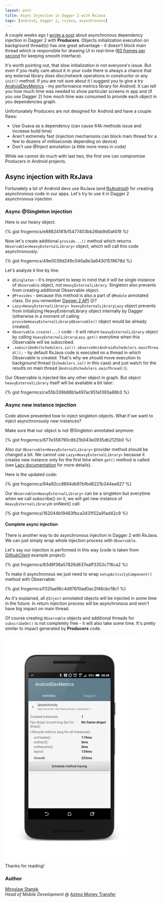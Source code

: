 ```yaml
---
layout: post
title: Async Injection in Dagger 2 with RxJava
tags: [android, dagger 2, rxjava, asynchronous]
---
```


A couple weeks ago I [wrote a post](https://medium.com/@froger_mcs/dependency-injection-with-dagger-2-producers-c424ddc60ba3) about asynchronous dependency injection in Dagger 2 with **Producers**. Objects initialization execution on background thread(s) has one great advantage - it doesn't block main thread which is responsible for drawing UI in real-time ([60 frames per second](https://www.youtube.com/watch?v=CaMTIgxCSqU) for keeping smooth interface).

It's worth pointing out, that slow initialization in not everyone's issue. But even if you really care about it in your code there is always a chance that any external library does disc/network operations in constructor or any `init()` method. If you are not sure about it I suggest you to give a try [AndroidDevMetrics](https://github.com/frogermcs/AndroidDevMetrics) -  my performance metrics library for Android. It can tell you how much time was needed to show particular screens in app and (if you use Dagger 2) how much time was consumed to provide each object in you dependencies graph.

Unfortunately Producers are not designed for Android and have a couple flaws:

- Use Guava as a dependency (can cause 64k methods issue and increase build time)
- Aren't extremely fast (injection mechanisms can block main thread for a few to dozens of milliseconds depending on device)
- Don't use @Inject annotation (a little more mess in code)

While we cannot do much with last two, the first one can compromise Producers in Android projects.

## Async injection with RxJava

Fortunately a lot of Android devs use RxJava (and [RxAndroid](https://github.com/ReactiveX/RxAndroid)) for creating asynchronous code in our apps. Let's try to use it in Dagger 2 asynchronous injection.

### Async @Singleton injection

Here is our heavy object:

{% gist frogermcs/e88824181b15477403bb26bb9d0af419 %}

Now let's create additional `provide...()` method which returns `Observable<HeavyExternalLibrary>` object, which will call this code asynchronously:

{% gist frogermcs/49e0039d249c040a8e3a64301519678d %}

Let's analyze it line by line:

- `@Singleton` - it's important to keep in mind that it will be single instance of `Observable` object, not `HeavyExternalLibrary`. Singleton also prevents from creating additional Observable object.
- `@Provides` - because this method is also a part of `@Module` annotated class. Do you remember [Dagger 2 API](http://frogermcs.github.io/dependency-injection-with-dagger-2-the-api/) 😉? 
- `Lazy<HeavyExternalLibrary> heavyExternalLibraryLazy` object prevents from initializing HeavyExternalLibrary object internally by Dagger (otherwise in a moment of calling `provideHeavyExternalLibraryObservable()` object would be already created).
- `Observable.create(...)` code - it will return `heavyExternalLibrary` object by calling `heavyExternalLibraryLazy.get()` everytime when this Observable will be subscribed.
- `.subscribeOn(Schedulers.io()).observeOn(AndroidSchedulers.mainThread());` - by default RxJava code is executed on a thread in which Observable is created. That's why we should move execution to background thread (`Schedulers.io()` in this case) and just watch for the results on main thread (`AndroidSchedulers.mainThread()`).

Our Observable is injected like any other object in graph. But object `heavyExternalLibrary` itself will be available a bit later:

{% gist frogermcs/ce55b336b86b1a497ac951a1393a88b3 %}

### Async new instance injection

Code above presented how to inject singleton objects. What if we want to inject asynchronously new instances?

Make sure that our object is not @Singleton annotated anymore:

{% gist frogermcs/877e358790c8b21b043e0935db2125b0 %}

Also our `Observable<HeavyExternalLibrary>` provider method should be changed a bit. We cannot use `Lazy<HeavyExternalLibrary>` because it creates new instance only for the first time when `get()` method is called (see [Lazy documentation](http://google.github.io/dagger/api/latest/dagger/Lazy.html) for more details).

Here is the updated code:

{% gist frogermcs/94a92cc9894db97bfbd6221b344ee627 %}

Our `Observable<HeavyExternalLibrary>` can be a singleton but everytime when we call subscribe() on it, we will get new instance of `HeavyExternalLibrary`in onNext() call:

{% gist frogermcs/162044b19463fbca3431f52a91ad42c9 %}

#### Complete async injection

There is another way to do asynchronous injection in Dagger 2 with RxJava. We can just simply wrap whole injection process with `Observable`.

Let's say our injection is performed in this way (code is taken from [GithubClient](https://github.com/frogermcs/GithubClient/) example project):

{% gist frogermcs/83d9f38a57826d637eaff3353c716ca2 %}

To make it asynchronous we just need to wrap `setupActivityComponent()` method with Observable:

{% gist frogermcs/f32faa96c4d97610ad0ac2f46cbc18c1 %}

As it's explained, all `@Inject` annotated objects will be injected in some time in the future. In return injection process will be asynchronous and won't have big impact on main thread.

Of course creating `Observable` objects and additional threads for `subscribeOn()` is not completely free - it will also take some time. It's pretty similar to impact generated by **Producers** code.

![Splash metrics](/images/26/splash_metrics.png "Splash metrics")

Thanks for reading!


### Author 

[Miroslaw Stanek]  
*Head of Mobile Development* @ [Azimo Money Transfer]

[Miroslaw Stanek]:http://about.me/froger_mcs
[Azimo Money Transfer]:https://azimo.com